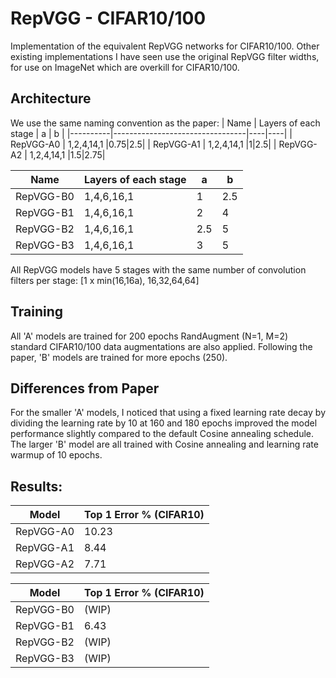 # RepVGG - CIFAR10/100
Implementation of the equivalent RepVGG networks for CIFAR10/100. Other existing implementations I have seen use the original RepVGG filter widths, for use on ImageNet which are overkill for CIFAR10/100. 

## Architecture
We use the same naming convention as the paper:
| Name    | Layers of each stage        | a | b |
|----------|---------------------------------|----|----|
| RepVGG-A0 | 1,2,4,14,1                     |0.75|2.5|
| RepVGG-A1 | 1,2,4,14,1                     |1|2.5|
| RepVGG-A2 | 1,2,4,14,1                     |1.5|2.75|

| Name    | Layers of each stage        | a | b |
|----------|---------------------------------|----|----|
| RepVGG-B0 | 1,4,6,16,1                     | 1 |2.5|
| RepVGG-B1 | 1,4,6,16,1                     |2|4|
| RepVGG-B2 | 1,4,6,16,1                     |2.5|5|
| RepVGG-B3 | 1,4,6,16,1                     |3|5|

All RepVGG models have 5 stages with the same number of convolution filters per stage:
[1 x min(16,16a), 16,32,64,64]

## Training

All 'A' models are trained for 200 epochs RandAugment (N=1, M=2) standard CIFAR10/100 data augmentations are also applied. Following the paper, 'B' models are trained for more epochs (250). 

## Differences from Paper

For the smaller 'A' models, I noticed that using a fixed learning rate decay by dividing the learning rate by 10 at 160 and 180 epochs improved the model performance slightly compared to the default Cosine annealing schedule. The larger 'B' model are all trained with Cosine annealing and learning rate warmup of 10 epochs. 

## Results:

| Model    | Top 1 Error %  (CIFAR10)        |
|----------|---------------------------------|
| RepVGG-A0 | 10.23                           |
| RepVGG-A1 | 8.44                            |
| RepVGG-A2 | 7.71                            |

| Model    | Top 1 Error %  (CIFAR10)        |
|----------|---------------------------------|
| RepVGG-B0 | (WIP)                           |
| RepVGG-B1 | 6.43                            |
| RepVGG-B2 | (WIP)                           |
| RepVGG-B3 | (WIP)                           |
